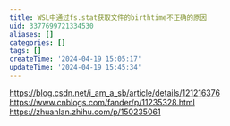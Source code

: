 ```yaml
---
title: WSL中通过fs.stat获取文件的birthtime不正确的原因
uid: 3377699721334530
aliases: []
categories: []
tags: []
createTime: '2024-04-19 15:05:17'
updateTime: '2024-04-19 15:45:34'
---
```

https://blog.csdn.net/i_am_a_sb/article/details/121216376
https://www.cnblogs.com/fander/p/11235328.html
https://zhuanlan.zhihu.com/p/150235061
